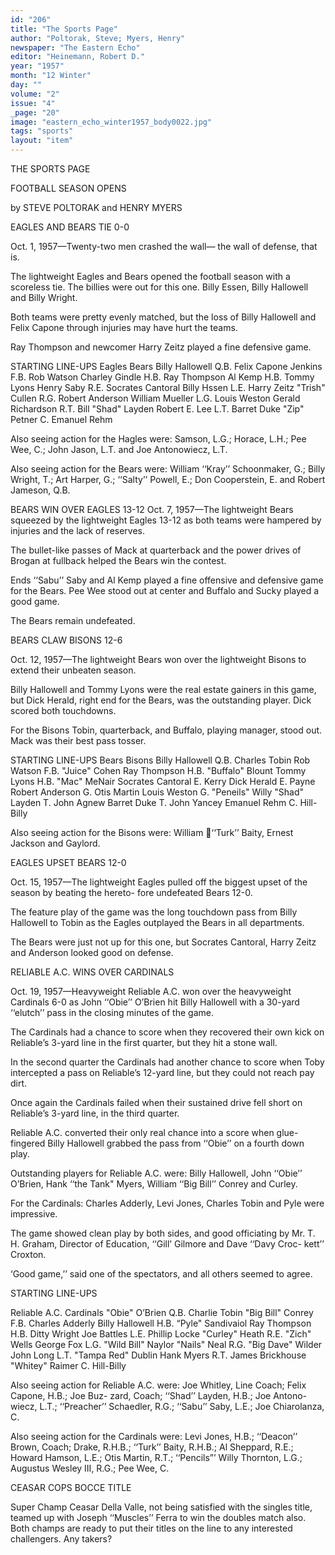 ```yaml
---
id: "206"
title: "The Sports Page"
author: "Poltorak, Steve; Myers, Henry"
newspaper: "The Eastern Echo"
editor: "Heinemann, Robert D."
year: "1957"
month: "12 Winter"
day: ""
volume: "2"
issue: "4"
_page: "20"
image: "eastern_echo_winter1957_body0022.jpg"
tags: "sports"
layout: "item"
---
```

THE SPORTS PAGE

FOOTBALL SEASON OPENS

by STEVE POLTORAK and HENRY MYERS

EAGLES AND BEARS TIE 0-0

Oct. 1, 1957—Twenty-two men crashed the wall—
the wall of defense, that is.

The lightweight Eagles and Bears opened the
football season with a scoreless tie. The billies were
out for this one. Billy Essen, Billy Hallowell and
Billy Wright.

Both teams were pretty evenly matched, but the
loss of Billy Hallowell and Felix Capone through
injuries may have hurt the teams.

Ray Thompson and newcomer Harry Zeitz
played a fine defensive game.

STARTING LINE-UPS
Eagles                               Bears
Billy Hallowell    Q.B.       Felix Capone
Jenkins            F.B.         Rob Watson
Charley Gindle     H.B.       Ray Thompson
Al Kemp            H.B.        Tommy Lyons
Henry Saby         R.E.  Socrates Cantoral
Billy Hssen        L.E.        Harry Zeitz
"Trish" Cullen     R.G.    Robert Anderson
William Mueller    L.G.       Louis Weston
Gerald Richardson  R.T. Bill "Shad" Layden
Robert E. Lee      L.T.        Barret Duke
"Zip" Petner       C.         Emanuel Rehm

Also seeing action for the Hagles were: Samson,
L.G.; Horace, L.H.; Pee Wee, C.; John Jason, L.T.
and Joe Antonowiecz, L.T.

Also seeing action for the Bears were: William
‘‘Kray’’ Schoonmaker, G.; Billy Wright, T.; Art
Harper, G.; ‘‘Salty’’ Powell, E.; Don Cooperstein,
E. and Robert Jameson, Q.B.

BEARS WIN OVER EAGLES 13-12
Oct. 7, 1957—The lightweight Bears squeezed by
the lightweight Eagles 13-12 as both teams were
hampered by injuries and the lack of reserves.

The bullet-like passes of Mack at quarterback
and the power drives of Brogan at fullback helped
the Bears win the contest.

Ends ‘‘Sabu’’ Saby and Al Kemp played a fine
offensive and defensive game for the Bears. Pee
Wee stood out at center and Buffalo and Sucky
played a good game.

The Bears remain undefeated.

BEARS CLAW BISONS 12-6

Oct. 12, 1957—The lightweight Bears won over the
lightweight Bisons to extend their unbeaten season.

Billy Hallowell and Tommy Lyons were the
real estate gainers in this game, but Dick Herald,
right end for the Bears, was the outstanding player.
Dick scored both touchdowns.

For the Bisons Tobin, quarterback, and Buffalo,
playing manager, stood out. Mack was their best
pass tosser.

STARTING LINE-UPS
Bears                              Bisons
Billy Hallowell    Q.B.     Charles Tobin
Rob Watson         F.B.     "Juice" Cohen
Ray Thompson       H.B.  "Buffalo" Blount
Tommy Lyons        H.B.      "Mac" MeNair
Socrates Cantoral  E.               Kerry
Dick Herald        E.               Payne
Robert Anderson    G.         Otis Martin
Louis Weston       G.     "Peneils" Willy
"Shad" Layden      T.          John Agnew
Barret Duke        T.         John Yancey
Emanuel Rehm       C.          Hill-Billy

Also seeing action for the Bisons were: William
‘‘Turk’’ Baity, Ernest Jackson and Gaylord.

EAGLES UPSET BEARS 12-0

Oct. 15, 1957—The lightweight Eagles pulled off the
biggest upset of the season by beating the hereto-
fore undefeated Bears 12-0.

The feature play of the game was the long
touchdown pass from Billy Hallowell to Tobin as
the Eagles outplayed the Bears in all departments.

The Bears were just not up for this one, but
Socrates Cantoral, Harry Zeitz and Anderson looked 
good on defense.

RELIABLE A.C. WINS OVER CARDINALS

Oct. 19, 1957—Heavyweight Reliable A.C. won over
the heavyweight Cardinals 6-0 as John ‘‘Obie’’
O’Brien hit Billy Hallowell with a 30-yard ‘‘elutch’’
pass in the closing minutes of the game.

The Cardinals had a chance to score when they
recovered their own kick on Reliable’s 3-yard line
in the first quarter, but they hit a stone wall.

In the second quarter the Cardinals had another
chance to score when Toby intercepted a pass on
Reliable’s 12-yard line, but they could not reach
pay dirt.

Once again the Cardinals failed when their
sustained drive fell short on Reliable’s 3-yard line,
in the third quarter.

Reliable A.C. converted their only real chance
into a score when glue-fingered Billy Hallowell
grabbed the pass from ‘‘Obie’’ on a fourth down
play.

Outstanding players for Reliable A.C. were:
Billy Hallowell, John ‘‘Obie’’ O’Brien, Hank ‘‘the
Tank" Myers, William ‘‘Big Bill’’ Conrey and
Curley.

For the Cardinals: Charles Adderly, Levi
Jones, Charles Tobin and Pyle were impressive.

The game showed clean play by both sides, and
good officiating by Mr. T. H. Graham, Director of
Education, ‘‘Gill’ Gilmore and Dave ‘‘Davy Croc-
kett’’ Croxton.

‘Good game,’’ said one of the spectators, and all
others seemed to agree.

STARTING LINE-UPS

Reliable A.C.                     Cardinals
"Obie" O’Brien     Q.B.       Charlie Tobin
"Big Bill" Conrey  F.B.     Charles Adderly
Billy Hallowell    H.B.   “Pyle" Sandivaiol
Ray Thompson       H.B.        Ditty Wright
Joe Battles        L.E.       Phillip Locke
"Curley" Heath     R.E.        "Zich" Wells
George Fox         L.G.  "Wild Bill" Naylor
"Nails" Neal       R.G.   "Big Dave" Wilder
John Long          L.T.  "Tampa Red" Dublin
Hank Myers         R.T.    James Brickhouse
"Whitey" Raimer    C.            Hill-Billy

Also seeing action for Reliable A.C. were: Joe
Whitley, Line Coach; Felix Capone, H.B.; Joe Buz-
zard, Coach; ‘‘Shad’’ Layden, H.B.; Joe Antono-
wiecz, L.T.; ‘‘Preacher’’ Schaedler, R.G.; ‘‘Sabu’’
Saby, L.E.; Joe Chiarolanza, C.

Also seeing action for the Cardinals were:
Levi Jones, H.B.; ‘‘Deacon’’ Brown, Coach; Drake,
R.H.B.; ‘‘Turk’’ Baity, R.H.B.; Al Sheppard, R.E.;
Howard Hamson, L.E.; Otis Martin, R.T.; ‘‘Pencils”’
Willy Thornton, L.G.; Augustus Wesley III, R.G.;
Pee Wee, C.

CEASAR COPS BOCCE TITLE

Super Champ Ceasar Della Valle, not being
satisfied with the singles title, teamed up with
Joseph ‘‘Muscles’’ Ferra to win the doubles match
also. Both champs are ready to put their titles on
the line to any interested challengers. Any takers?
